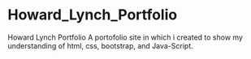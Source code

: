 # Howard_Lynch_Portfolio
Howard Lynch Portfolio
 A portofolio site in which i created to show my understanding of html, css, bootstrap, and Java-Script.
